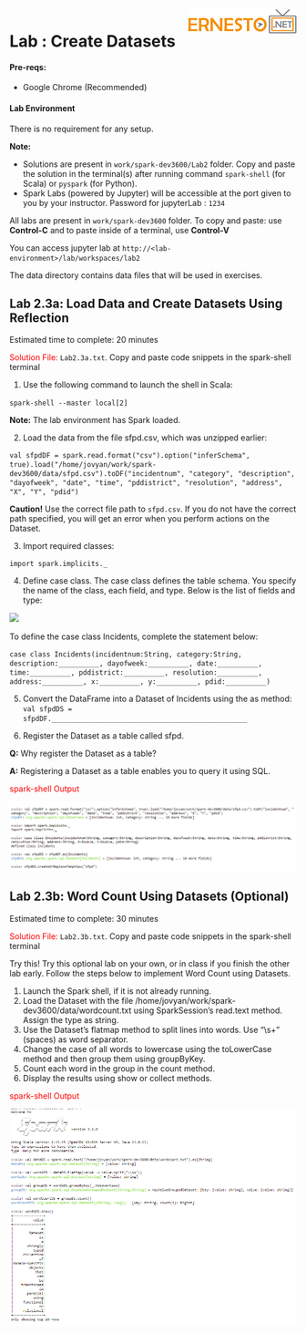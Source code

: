 <img align="right" src="../logo.png">

# Lab : Create Datasets

#### Pre-reqs:
- Google Chrome (Recommended)

#### Lab Environment
There is no requirement for any setup.

**Note:** 
- Solutions are present in `work/spark-dev3600/Lab2` folder. Copy and paste the solution in the terminal(s) after running command `spark-shell` (for Scala) or `pyspark` (for Python).
- Spark Labs (powered by Jupyter) will be accessible at the port given to you by your instructor. Password for jupyterLab : `1234`

All labs are present in `work/spark-dev3600` folder. To copy and paste: use **Control-C** and to paste inside of a terminal, use **Control-V**

You can access jupyter lab at `http://<lab-environment>/lab/workspaces/lab2`

The data directory contains data files that will be used in exercises.

## Lab 2.3a: Load Data and Create Datasets Using Reflection
Estimated time to complete: 20 minutes

<span style="color:red;">Solution File: </span> `Lab2.3a.txt`. Copy and paste code snippets in the spark-shell terminal

1. Use the following command to launch the shell in Scala:

`spark-shell --master local[2]`

**Note:** The lab environment has Spark loaded.

2. Load the data from the file sfpd.csv, which was unzipped earlier:

```
val sfpdDF = spark.read.format("csv").option("inferSchema", true).load("/home/jovyan/work/spark-dev3600/data/sfpd.csv").toDF("incidentnum", "category", "description", "dayofweek", "date", "time", "pddistrict", "resolution", "address", "X", "Y", "pdid")
```

**Caution!** Use the correct file path to `sfpd.csv`. If you do not have the correct path
specified, you will get an error when you perform actions on the Dataset.

3. Import required classes:

```
import spark.implicits._
```

4. Define case class. The case class defines the table schema. You specify the name of the class,
each field, and type. Below is the list of fields and type:

![](../images/19.png)

To define the case class Incidents, complete the statement below:

```
case class Incidents(incidentnum:String, category:String,
description:__________, dayofweek:__________, date:__________,
time:__________, pddistrict:__________, resolution:__________,
address:__________, x:__________, y:__________, pdid:__________)
```

5. Convert the DataFrame into a Dataset of Incidents using the as method:
`val sfpdDS = sfpdDF.________________________________________________`

6. Register the Dataset as a table called sfpd.

**Q:** Why register the Dataset as a table?

**A:** Registering a Dataset as a table enables you to query it using SQL.

<span style="color:red;">spark-shell Output</span>

![](../images/output1.png)

## Lab 2.3b: Word Count Using Datasets (Optional)

Estimated time to complete: 30 minutes

<span style="color:red;">Solution File: </span> `Lab2.3b.txt`. Copy and paste code snippets in the spark-shell terminal


Try this! Try this optional lab on your own, or in class if you finish the other lab early. Follow
the steps below to implement Word Count using Datasets.

1. Launch the Spark shell, if it is not already running.
2. Load the Dataset with the file /home/jovyan/work/spark-dev3600/data/wordcount.txt using SparkSession’s
read.text method. Assign the type as string.
3. Use the Dataset’s flatmap method to split lines into words. Use “\\s+” (spaces) as word
separator.
4. Change the case of all words to lowercase using the toLowerCase method and then group them
using groupByKey.
5. Count each word in the group in the count method.
6. Display the results using show or collect methods.

<span style="color:red;">spark-shell Output</span>

![](../images/output2.png)